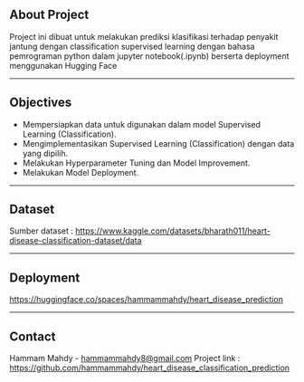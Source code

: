 
## About Project
Project ini dibuat untuk melakukan prediksi klasifikasi terhadap penyakit jantung dengan classification supervised learning dengan bahasa pemrograman python dalam jupyter notebook(.ipynb) berserta deployment menggunakan Hugging Face

---

## Objectives
- Mempersiapkan data untuk digunakan dalam model Supervised Learning (Classification).
- Mengimplementasikan Supervised Learning (Classification) dengan data yang dipilih.
- Melakukan Hyperparameter Tuning dan Model Improvement.
- Melakukan Model Deployment.

---


## Dataset

Sumber dataset : https://www.kaggle.com/datasets/bharath011/heart-disease-classification-dataset/data

---

## Deployment
https://huggingface.co/spaces/hammammahdy/heart_disease_prediction

---

## Contact
Hammam Mahdy - hammammahdy8@gmail.com
Project link : https://github.com/hammammahdy/heart_disease_classification_prediction
